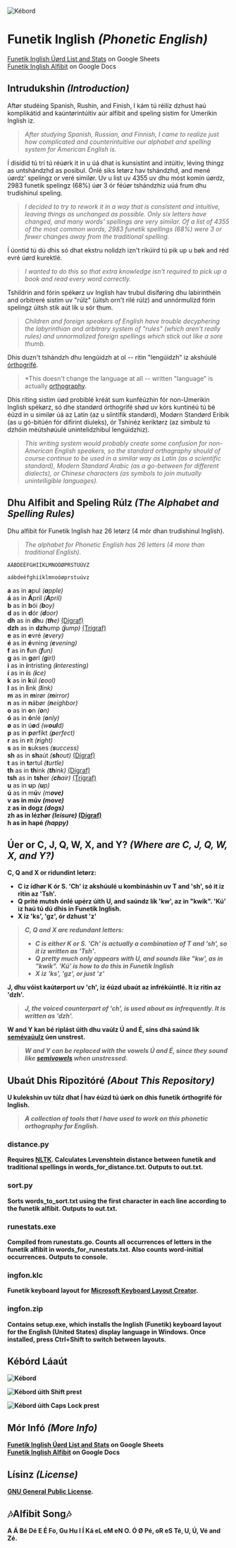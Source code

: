 ![Kébord](https://gitlab.com/nilsanderselde/funetik-inglish/raw/master/logo_medium.png)

# Funetik Inglish *(Phonetic English)*

[Funetik Inglish Úørd List and Stats](https://drive.google.com/open?id=1DC8Bau9AnGinHlOgKrrFx7jOX2EnOsVh6xWJa-E_2JA) on Google Sheets  
[Funetik Inglish Alfibit](https://drive.google.com/open?id=1M5mRpCn1Qg0vGJbViTQkRUgCQC8SZaXUi_SXyodNPx8) on Google Docs

## Intrudukshin *(Introduction)*

Aftør studéing Spanish, Rushin, and Finish, I kám tú réilíz dzhust haú komplikátid and kaúntørintúitiv aúr alfibit and speling sistim for Umerikin Inglish iz.

>*After studying Spanish, Russian, and Finnish, I came to realize just how complicated and counterintuitive our alphabet and spelling system for American English is.*

Í disídid tú trí tú réúørk it in u úá dhat is kunsistint and intúitiv, léving thingz as untshándzhd as posibul. Ónlé siks letørz hav tshándzhd, and mené úørdz' spelingz or veré similør. Uv u list uv 4355 uv dhu móst komin úørdz, 2983 funetik spelingz (68%) úør 3 ór féúør tshándzhiz uúá frum dhu trudishinul speling.

>*I decided to try to rework it in a way that is consistent and intuitive, leaving things as unchanged as possible. Only six letters have changed, and many words' spellings are very similar. Of a list of 4355 of the most common words, 2983 funetik spellings (68%) were 3 or fewer changes away from the traditional spelling.*

Í úontid tú dú dhis só dhat ekstru nolidzh izn't rikúírd tú pik up u bøk and réd evré úørd kurektlé.

>*I wanted to do this so that extra knowledge isn't required to pick up a book and read every word correctly.*

Tshildrin and fórin spékørz uv Inglish hav trubul disíføring dhu labirinthéin and orbitreré sistim uv "rúlz" (úitsh orn't rilé rúlz) and unnórmulízd fórin spelingz úitsh stik aút lík u sór thum.

>*Children and foreign speakers of English have trouble decyphering the labyrinthian and arbitrary system of "rules" (which aren't really rules) and unnormalized foreign spellings which stick out like a sore thumb.*

Dhis duzn't tshándzh dhu lengúidzh at ol -- ritin "lengúidzh" iz akshúulé [órthogrifé](https://en.wikipedia.org/wiki/Orthography).

>*This doesn't change the language at all -- written "language" is actually [orthography](https://en.wikipedia.org/wiki/Orthography).

Dhis ríting sistim úød probiblé kréát sum kunféúzhin fór non-Umerikin Inglish spékørz, só dhe standørd órthogrifé shød uv kórs kuntinéú tú bé éúzd in u similør úá az Latin (az u síintifik standørd), Modørn Standørd Eribik (as u gó-bitúén fór difirint díuleks), ór Tshínéz keriktørz (az simbulz tú dzhóin méútshøúulé unintelidzhibul lengúidzhiz).

>*This writing system would probably create some confusion for non-American English speakers, so the standard orthagraphy should of course continue to be used in a similar way as Latin (as a scientific standard), Modern Standard Arabic (as a go-between for different dialects), or Chinese characters (as symbols to join mutually unintelligible languages).*

## Dhu Alfibit and Speling Rúlz *(The Alphabet and Spelling Rules)*

Dhu alfibit fór Funetik Inglish haz 26 letørz (4 mór dhan trudishinul Inglish).

>*The alphabet for Phonetic English has 26 letters (4 more than traditional English).*

```
AÁBDEÉFGHIÍKLMNOÓØPRSTUÚVZ

aábdeéfghiíklmnoóøprstuúvz

```

<strong>a</strong> as in <strong>a</strong>pul *(<strong>a</strong>pple)*  
<strong>á</strong> as in <strong>Á</strong>pril *(<strong>A</strong>pril)*  
<strong>b</strong> as in <strong>b</strong>ói *(<strong>b</strong>oy)*  
<strong>d</strong> as in <strong>d</strong>ór *(<strong>d</strong>oor)*  
<strong>dh</strong> as in <strong>dh</strong>u *(<strong>th</strong>e)* [(Dígraf)](https://en.wikipedia.org/wiki/Digraph_%28orthography%29)  
<strong>dzh</strong> as in <strong>dzh</strong>ump *(<strong>j</strong>ump)* [(Trígraf)](https://en.wikipedia.org/wiki/Trigraph_%28orthography%29)  
<strong>e</strong> as in <strong>e</strong>vré *(<strong>e</strong>very)*  
<strong>é</strong> as in <strong>é</strong>vning *(<strong>e</strong>vening)*  
<strong>f</strong> as in <strong>f</strong>un *(<strong>f</strong>un)*  
<strong>g</strong> as in <strong>g</strong>ørl *(<strong>g</strong>irl)*  
<strong>i</strong> as in <strong>i</strong>ntristing *(<strong>i</strong>nteresting)*  
<strong>í</strong> as in <strong>í</strong>s *(<strong>i</strong>ce)*  
<strong>k</strong> as in <strong>k</strong>úl *(<strong>c</strong>ool)*  
<strong>l</strong> as in <strong>l</strong>ink *(<strong>l</strong>ink)*  
<strong>m</strong> as in <strong>m</strong>irør *(<strong>m</strong>irror)*  
<strong>n</strong> as in <strong>n</strong>ábør *(<strong>n</strong>eighbor)*  
<strong>o</strong> as in <strong>o</strong>n *(<strong>o</strong>n)*  
<strong>ó</strong> as in <strong>ó</strong>nlé *(<strong>o</strong>nly)*  
<strong>ø</strong> as in ú<strong>ø</strong>d *(w<strong>oul</strong>d)*  
<strong>p</strong> as in <strong>p</strong>ørfikt *(<strong>p</strong>erfect)*  
<strong>r</strong> as in <strong>r</strong>ít *(<strong>r</strong>ight)*  
<strong>s</strong> as in <strong>s</strong>ukses *(<strong>s</strong>uccess)*  
<strong>sh</strong> as in <strong>sh</strong>aút *(<strong>sh</strong>out)* [(Dígraf)](https://en.wikipedia.org/wiki/Digraph_%28orthography%29)  
<strong>t</strong> as in <strong>t</strong>ørtul *(<strong>t</strong>urtle)*  
<strong>th</strong> as in <strong>th</strong>ink *(<strong>th</strong>ink)* [(Dígraf)](https://en.wikipedia.org/wiki/Digraph_%28orthography%29)  
<strong>tsh</strong> as in <strong>tsh</strong>er *(<strong>ch</strong>air)* [(Trígraf)](https://en.wikipedia.org/wiki/Trigraph_%28orthography%29)  
<strong>u</strong> as in <strong>u</strong>p *(<strong>u</strong>p)*  
<strong>ú</strong> as in m<strong>ú</strong>v *(m<strong>o<strong>ve)*  
<strong>v</strong> as in mú<strong>v</strong> *(mo<strong>v</strong>e)*  
<strong>z</strong> as in dog<strong>z</strong> *(dog<strong>s</strong>)*  
<strong>zh</strong> as in lé<strong>zh</strong>ør *(lei<strong>s</strong>ure)* [(Dígraf)](https://en.wikipedia.org/wiki/Digraph_%28orthography%29)  
<strong>h</strong> as in <strong>h</strong>apé *(<strong>h</strong>appy)*

## Úer or C, J, Q, W, X, and Y? *(Where are C, J, Q, W, X, and Y?)*

C, Q and X or ridundint letørz:  
* C iz ídhør K ór S. 'Ch' iz akshúulé u kombináshin uv T and 'sh', só it iz ritin az 'Tsh'.
* Q prité mutsh ónlé upérz úith U, and saúndz lík 'kw', az in "kwik". 'Kú' iz haú tú dú dhis in Funetik Inglish. 
* X iz 'ks', 'gz', ór dzhust 'z'

>*C, Q and X are redundant letters:*
>* *C is either K or S. 'Ch' is actually a combination of T and 'sh', so it iz written as 'Tsh'*.
>* *Q pretty much only appears with U, and sounds like "kw', as in "kwik". 'Kú' is how to do this in Funetik Inglish*
>* *X iz 'ks', 'gz', or just 'z'*

J, dhu vóist kaútørport uv 'ch', iz éúzd ubaút az infrékúintlé. It iz ritin az 'dzh'.
>*J, the voiced counterpart of 'ch', is used about as infrequently. It is written as 'dzh'.*

W and Y kan bé riplást úith dhu vaúlz Ú and É, sins dhá saúnd lík [semévaúulz](https://en.wikipedia.org/wiki/Semivowel) úen unstrest.
>*W and Y can be replaced with the vowels Ú and É, since they sound like [semivowels](https://en.wikipedia.org/wiki/Semivowel) when unstressed.*

## Ubaút Dhis Ripozitóré *(About This Repository)*

U kulekshin uv túlz dhat Í hav éúzd tú úørk on dhis funetik órthogrifé fór Inglish.

>*A collection of tools that I have used to work on this phonetic orthography for English.*

### distance.py

Requires [NLTK](http://www.nltk.org/). Calculates Levenshtein distance between funetik and traditional spellings in words_for_distance.txt. Outputs to out.txt.

### sort.py

Sorts words_to_sort.txt using the first character in each line according to the funetik alfibit. Outputs to out.txt.

### runestats.exe

Compiled from runestats.go. Counts all occurrences of letters in the funetik alfibit in words_for_runestats.txt. Also counts word-initial occurrences. Outputs to console.

### ingfon.klc

Funetik keyboard layout for [Microsoft Keyboard Layout Creator](https://www.microsoft.com/en-us/download/details.aspx?id=22339).

### ingfon.zip

Contains setup.exe, which installs the Inglish (Funetik) keyboard layout for the English (United States) display language in Windows. Once installed, press Ctrl+Shift to switch between layouts.

## Kébórd Láaút

![Kébord](https://gitlab.com/nilsanderselde/funetik-inglish/raw/master/keyboard.png)

![Kébord úith Shift prest](https://gitlab.com/nilsanderselde/funetik-inglish/raw/master/keyboard_shift.png)

![Kébord úith Caps Lock prest](https://gitlab.com/nilsanderselde/funetik-inglish/raw/master/keyboard_caps.png)

## Mór Infó *(More Info)*

[Funetik Inglish Úørd List and Stats](https://drive.google.com/open?id=1DC8Bau9AnGinHlOgKrrFx7jOX2EnOsVh6xWJa-E_2JA) on Google Sheets  
[Funetik Inglish Alfibit](https://drive.google.com/open?id=1M5mRpCn1Qg0vGJbViTQkRUgCQC8SZaXUi_SXyodNPx8) on Google Docs

## Lísinz *(License)*

[GNU General Public License](https://www.gnu.org/licenses/gpl-3.0.en.html). 

## 🎶Alfibit Song🎶

A Á Bé Dé E É Fo,
Gu Hu I Í Ká eL eM eN O.
Ó Ø Pé,
oR eS Té,
U,
Ú,
Vé and Zé.